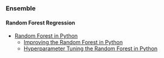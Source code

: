 
### Ensemble
#### Random Forest Regression
- [Random Forest in Python](https://towardsdatascience.com/random-forest-in-python-24d0893d51c0) 
  - [Improving the Random Forest in Python](https://towardsdatascience.com/improving-random-forest-in-python-part-1-893916666cd)
  - [Hyperparameter Tuning the Random Forest in Python](https://towardsdatascience.com/hyperparameter-tuning-the-random-forest-in-python-using-scikit-learn-28d2aa77dd74)
